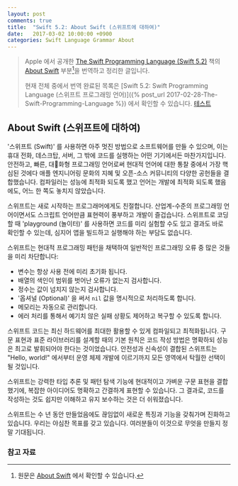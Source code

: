 ```yaml
---
layout: post
comments: true
title:  "Swift 5.2: About Swift (스위프트에 대하여)"
date:   2017-03-02 10:00:00 +0900
categories: Swift Language Grammar About
---
```


> Apple 에서 공개한 [The Swift Programming Language (Swift 5.2)](https://docs.swift.org/swift-book/) 책의 [About Swift](https://docs.swift.org/swift-book/) 부분[^About-Swift]을 번역하고 정리한 글입니다.
>
> 현재 전체 중에서 번역 완료된 목록은 [Swift 5.2: Swift Programming Language (스위프트 프로그래밍 언어)]({% post_url 2017-02-28-The-Swift-Programming-Language %}) 에서 확인할 수 있습니다. [테스트](http://xho95.github.io/swift/programming/language/grammar/2017/02/28/The-Swift-Programming-Language.html)

## About Swift (스위프트에 대하여)

'스위프트 (Swift)' 를 사용하면 아주 멋진 방법으로 소프트웨어를 만들 수 있으며, 이는 휴대 전화, 데스크탑, 서버, 그 밖에 코드를 실행하는 어떤 기기에서든 마찬가지입니다. 안전하고, 빠른, 대화형 프로그래밍 언어로써 현대적 언어에 대한 통찰 중에서 가장 핵심된 것에다 애플 엔지니어링 문화의 지혜 및 오픈-소스 커뮤니티의 다양한 공헌들을 결합했습니다. 컴파일러는 성능에 최적화 되도록 했고 언어는 개발에 최적화 되도록 했음에도, 어느 한 쪽도 놓치지 않았습니다.

스위프트는 새로 시작하는 프로그래머에게도 친절합니다. 산업계-수준의 프로그래밍 언어이면서도 스크립트 언어만큼 표현력이 풍부하고 개발이 즐겁습니다. 스위프트로 코딩할 때 'playground (놀이터)' 를 사용하면 코드를 미리 실험할 수도 있고 결과도 바로 확인할 수 있는데, 심지어 앱을 빌드하고 실행해야 하는 부담도 없습니다.

스위프트는 현대적 프로그래밍 패턴을 채택하여 일반적인 프로그래밍 오류 중 많은 것들을 미리 차단합니다:

* 변수는 항상 사용 전에 미리 초기화 됩니다.
* 배열의 색인이 범위를 벗어난 오류가 없는지 검사합니다.
* 정수는 값이 넘치지 않는지 검사합니다.
* '옵셔널 (Optional)' 을 써서 `nil` 값을 명시적으로 처리하도록 합니다.
* 메모리는 자동으로 관리합니다.
* 에러 처리를 통해서 예기치 않은 실패 상황도 제어하고 복구할 수 있도록 합니다.

스위프트 코드는 최신 하드웨어를 최대한 활용할 수 있게 컴파일되고 최적화됩니다. 구문 표현과 표준 라이브러리를 설계할 때의 기본 원칙은 코드 작성 방법은 명확하되 성능은 최고로 발휘되어야 한다는 것이었습니다. 안전성과 신속성이 결합된 스위프트는 "Hello, world!" 에서부터 운영 체제 개발에 이르기까지 모든 영역에서 탁월한 선택이 될 것입니다.

스위프트는 강력한 타입 추론 및 패턴 탐색 기능에 현대적이고 가벼운 구문 표현을 결합했기에, 복잡한 아이디어도 명확하고 간결하게 표현할 수 있습니다. 그 결과로, 코드를 작성하는 것도 쉽지만 이해하고 유지 보수하는 것은 더 쉬워졌습니다.

스위프트는 수 년 동안 만들었음에도 끊임없이 새로운 특징과 기능을 갖춰가며 진화하고 있습니다. 우리는 야심찬 목표를 갖고 있습니다. 여러분들이 이것으로 무엇을 만들지 정말 기대됩니다.

### 참고 자료

[^About-Swift]: 원문은 [About Swift](https://docs.swift.org/swift-book/) 에서 확인할 수 있습니다.
